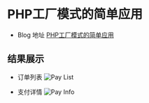 # PHP工厂模式的简单应用

* Blog 地址 [PHP工厂模式的简单应用](https://kyle.link/2018/10/07/php/php-jian-dan-gong-han-mo-shi-ying-yong/)

## 结果展示

* 订单列表
![Pay List](https://oss.kyle.link/images/2019/factory_pay_list.png)

* 支付详情
![Pay Info](https://oss.kyle.link/images/2019/factory_pay_info.png)
